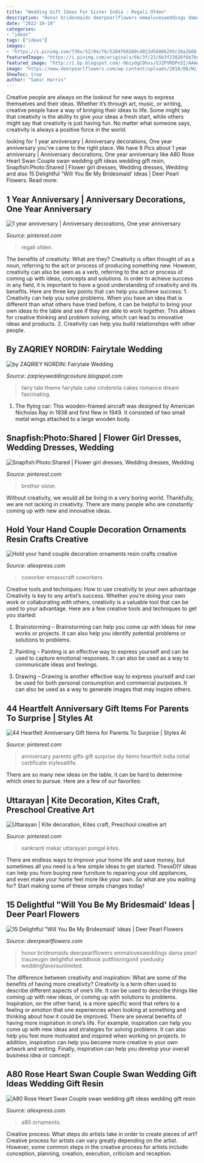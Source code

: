 ```yaml
---
title: "Wedding Gift Ideas For Sister India : Regali Ofden"
description: "Honor bridesmaids deerpearlflowers emmalovesweddings dama pearl trauzeugin delightful weddbook putthisringonit ysedusky weddingfavorsunlimited"
date: "2022-10-19"
categories:
- "ideas"
tags: ["ideas"]
images:
- "https://i.pinimg.com/736x/52/84/f6/5284f69280cd013d5680b295c30a2b86--brother-sister-photo-gifts.jpg"
featuredImage: "https://i.pinimg.com/originals/6b/3f/23/6b3f23026f6b7be751796ac05b554a7e.jpg"
featured_image: "http://1.bp.blogspot.com/-9biydgCOhxs/UJZPVRDPn5I/AAAAAAAAArU/iE2Co3zjE0o/s1600/fairy-tale-wedding-theme-wedding-cake-03.jpg"
image: "https://www.deerpearlflowers.com/wp-content/uploads/2016/08/Will-you-be-my-Bridesmaid-Ideas-3.jpg"
ShowToc: true
author: "Samir Harris"
---
```



Creative people are always on the lookout for new ways to express themselves and their ideas. Whether it’s through art, music, or writing, creative people have a way of bringing their ideas to life. Some might say that creativity is the ability to give your ideas a fresh start, while others might say that creativity is just having fun. No matter what someone says, creativity is always a positive force in the world.

	

		
looking for 1 year anniversary | Anniversary decorations, One year anniversary you've came to the right place. We have 8 Pics about 1 year anniversary | Anniversary decorations, One year anniversary like A80 Rose Heart Swan Couple swan wedding gift ideas wedding gift resin, Snapfish:Photo:Shared | Flower girl dresses, Wedding dresses, Wedding and also 15 Delightful &quot;Will You Be My Bridesmaid&#039; Ideas | Deer Pearl Flowers. Read more:
		
    
## 1 Year Anniversary | Anniversary Decorations, One Year Anniversary

<img loading=lazy src="https://i.pinimg.com/originals/6b/3f/23/6b3f23026f6b7be751796ac05b554a7e.jpg" onerror="this.onerror=null;this.src='https://tse2.mm.bing.net/th?id=OIP.3x3DrWJEKDQvTwcK7SrSCQHaJ4&amp;pid=15.1';" alt="1 year anniversary | Anniversary decorations, One year anniversary">

_Source: pinterest.com_

>regali ofden. 

	

The benefits of creativity: What are they?
Creativity is often thought of as a noun, referring to the act or process of producing something new. However, creativity can also be seen as a verb, referring to the act or process of coming up with ideas, concepts and solutions. In order to achieve success in any field, it is important to have a good understanding of creativity and its benefits. Here are three key points that can help you achieve success: 1. Creativity can help you solve problems. When you have an idea that is different than what others have tried before, it can be helpful to bring your own ideas to the table and see if they are able to work together. This allows for creative thinking and problem solving, which can lead to innovative ideas and products. 2. Creativity can help you build relationships with other people.

    
## By ZAQRIEY NORDIN: Fairytale Wedding

<img loading=lazy src="http://1.bp.blogspot.com/-9biydgCOhxs/UJZPVRDPn5I/AAAAAAAAArU/iE2Co3zjE0o/s1600/fairy-tale-wedding-theme-wedding-cake-03.jpg" onerror="this.onerror=null;this.src='https://tse1.mm.bing.net/th?id=OIP.ITjnvix2rcrDep0iWADvSgAAAA&amp;pid=15.1';" alt="by ZAQRIEY NORDIN: Fairytale Wedding">

_Source: zaqrieyweddingcouture.blogspot.com_

>fairy tale theme fairytale cake cinderella cakes romance dream fascinating. 

	

1. The flying car: This wooden-framed aircraft was designed by American Nicholas Ray in 1938 and first flew in 1949. It consisted of two small metal wings attached to a large wooden body.

    
## Snapfish:Photo:Shared | Flower Girl Dresses, Wedding Dresses, Wedding

<img loading=lazy src="https://i.pinimg.com/736x/52/84/f6/5284f69280cd013d5680b295c30a2b86--brother-sister-photo-gifts.jpg" onerror="this.onerror=null;this.src='https://tse3.mm.bing.net/th?id=OIP.9o2YSKXCj6n8gTZLde20zgHaKa&amp;pid=15.1';" alt="Snapfish:Photo:Shared | Flower girl dresses, Wedding dresses, Wedding">

_Source: pinterest.com_

>brother sister. 

	

Without creativity, we would all be living in a very boring world. Thankfully, we are not lacking in creativity. There are many people who are constantly coming up with new and innovative ideas.

    
## Hold Your Hand Couple Decoration Ornaments Resin Crafts Creative

<img loading=lazy src="https://ae01.alicdn.com/kf/HTB11CGzJpXXXXagXXXXq6xXFXXXk/Hold-your-hand-couple-decoration-ornaments-resin-crafts-creative-wedding-gift-wedding-gift-Memorial-gifts.jpg" onerror="this.onerror=null;this.src='https://tse3.mm.bing.net/th?id=OIP.RdxF6IDOnKPrfzZe0JYiyQHaHa&amp;pid=15.1';" alt="Hold your hand couple decoration ornaments resin crafts creative">

_Source: aliexpress.com_

>coworker emasscraft coworkers. 

	

Creative tools and techniques: How to use creativity to your own advantage
Creativity is key to any artist’s success. Whether you’re doing your own work or collaborating with others, creativity is a valuable tool that can be used to your advantage. Here are a few creative tools and techniques to get you started:
1. Brainstorming – Brainstorming can help you come up with ideas for new works or projects. It can also help you identify potential problems or solutions to problems.

2. Painting – Painting is an effective way to express yourself and can be used to capture emotional responses. It can also be used as a way to communicate ideas and feelings.

3. Drawing – Drawing is another effective way to express yourself and can be used for both personal consumption and commercial purposes. It can also be used as a way to generate images that may inspire others.


    
## 44 Heartfelt Anniversary Gift Items For Parents To Surprise | Styles At

<img loading=lazy src="https://i.pinimg.com/736x/17/dc/cb/17dccbbf20269f0c1cf38308f51fd063.jpg" onerror="this.onerror=null;this.src='https://tse1.mm.bing.net/th?id=OIP.ACK71jiO_zTL111fIdFdvgAAAA&amp;pid=15.1';" alt="44 Heartfelt Anniversary Gift Items for Parents To Surprise | Styles At">

_Source: pinterest.com_

>anniversary parents gifts gift surprise diy items heartfelt india initial certificate stylesatlife. 

	

There are so many new ideas on the table, it can be hard to determine which ones to pursue. Here are a few of our favorites: 

    
## Uttarayan | Kite Decoration, Kites Craft, Preschool Creative Art

<img loading=lazy src="https://i.pinimg.com/736x/4b/6b/74/4b6b742d673a37480bf886d5d4a5df3a.jpg" onerror="this.onerror=null;this.src='https://tse1.mm.bing.net/th?id=OIP.3iAaQSoec46bCq45mX0TbAHaJq&amp;pid=15.1';" alt="Uttarayan | Kite decoration, Kites craft, Preschool creative art">

_Source: pinterest.com_

>sankranti makar uttarayan pongal kites. 

	

There are endless ways to improve your home life and save money, but sometimes all you need is a few simple ideas to get started. TheseDIY ideas can help you from buying new furniture to repairing your old appliances, and even make your home feel more like your own. So what are you waiting for? Start making some of these simple changes today!

    
## 15 Delightful &quot;Will You Be My Bridesmaid&#039; Ideas | Deer Pearl Flowers

<img loading=lazy src="https://www.deerpearlflowers.com/wp-content/uploads/2016/08/Will-you-be-my-Bridesmaid-Ideas-3.jpg" onerror="this.onerror=null;this.src='https://tse4.mm.bing.net/th?id=OIP.mVGlHEPwHmvUKrTkLmZ4YgHaJ4&amp;pid=15.1';" alt="15 Delightful &quot;Will You Be My Bridesmaid&#039; Ideas | Deer Pearl Flowers">

_Source: deerpearlflowers.com_

>honor bridesmaids deerpearlflowers emmalovesweddings dama pearl trauzeugin delightful weddbook putthisringonit ysedusky weddingfavorsunlimited. 

	

The difference between creativity and inspiration: What are some of the benefits of having more creativity?
Creativity is a term often used to describe different aspects of one’s life. It can be used to describe things like coming up with new ideas, or coming up with solutions to problems. Inspiration, on the other hand, is a more specific word that refers to a feeling or emotion that one experiences when looking at something and thinking about how it could be improved.
There are several benefits of having more inspiration in one’s life. For example, inspiration can help you come up with new ideas and strategies for solving problems. It can also help you feel more motivated and inspired when working on projects. In addition, inspiration can help you become more creative in your own artwork and writing. Finally, inspiration can help you develop your overall business idea or concept.

    
## A80 Rose Heart Swan Couple Swan Wedding Gift Ideas Wedding Gift Resin

<img loading=lazy src="https://ae01.alicdn.com/kf/HTB1HkydIVXXXXb.apXXq6xXFXXX2/A80-Rose-Heart-Swan-Couple-swan-wedding-gift-ideas-wedding-gift-resin-ornaments-home-decor-new.jpg" onerror="this.onerror=null;this.src='https://tse2.mm.bing.net/th?id=OIP.xJYC1t6HcexV8x1e0PSpBwHaHa&amp;pid=15.1';" alt="A80 Rose Heart Swan Couple swan wedding gift ideas wedding gift resin">

_Source: aliexpress.com_

>a80 ornaments. 

	

Creative process: What steps do artists take in order to create pieces of art?
Creative process for artists can vary greatly depending on the artist. However, some common steps in the creative process for artists include: conception, planning, creation, execution, criticism and reception.

